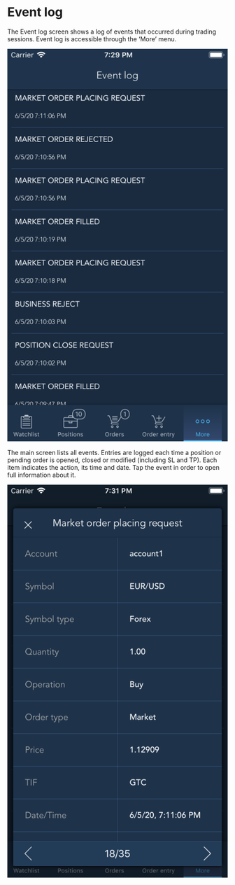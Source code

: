 # Event log

The Event log screen shows a log of events that occurred during trading sessions. Event log is accessible through the ‘More’ menu.

![](../../../.gitbook/assets/1%20%28116%29.png)


The main screen lists all events. Entries are logged each time a position or pending order is opened, closed or modified \(including SL and TP\). Each item indicates the action, its time and date. Tap the event in order to open full information about it.

![](../../../.gitbook/assets/2%20%28100%29.png)




